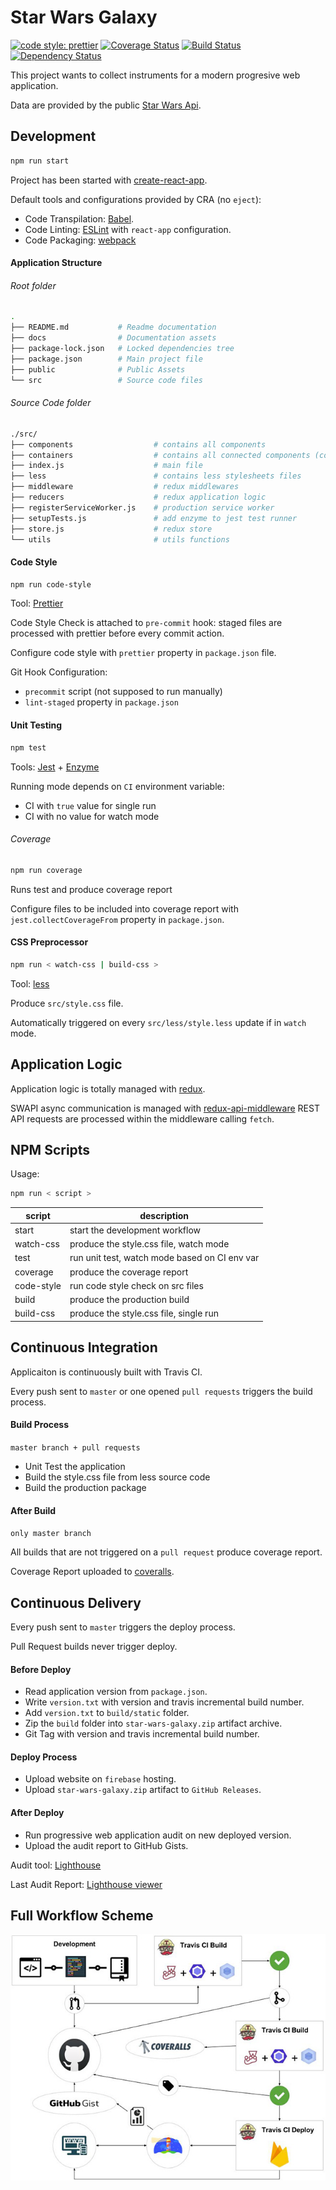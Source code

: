 # Star Wars Galaxy

[![code style: prettier](https://img.shields.io/badge/code_style-prettier-ff69b4.svg?style=flat-square)](https://github.com/prettier/prettier)
[![Coverage Status](https://coveralls.io/repos/github/civa86/star-wars-galaxy/badge.svg?branch=master)](https://coveralls.io/github/civa86/star-wars-galaxy?branch=master)
[![Build Status](https://travis-ci.org/civa86/star-wars-galaxy.svg?branch=master)](https://travis-ci.org/civa86/star-wars-galaxy)
[![Dependency Status](https://david-dm.org/civa86/star-wars-galaxy.svg)](https://david-dm.org/civa86/star-wars-galaxy)

This project wants to collect instruments for a modern progresive web application.

Data are provided by the public [Star Wars Api](https://swapi.co/).

## Development

```bash
npm run start
```

Project has been started with [create-react-app](https://github.com/facebook/create-react-app).

Default tools and configurations provided by CRA (no `eject`):

* Code Transpilation: [Babel](https://babeljs.io/).
* Code Linting: [ESLint](https://eslint.org/) with `react-app` configuration.
* Code Packaging: [webpack](https://webpack.js.org/)

#### Application Structure

###### Root folder

```bash
.
├── README.md           # Readme documentation
├── docs                # Documentation assets
├── package-lock.json   # Locked dependencies tree
├── package.json        # Main project file
├── public              # Public Assets
└── src                 # Source code files
```

###### Source Code folder

```bash
./src/
├── components                  # contains all components
├── containers                  # contains all connected components (containers)
├── index.js                    # main file
├── less                        # contains less stylesheets files
├── middleware                  # redux middlewares
├── reducers                    # redux application logic
├── registerServiceWorker.js    # production service worker
├── setupTests.js               # add enzyme to jest test runner
├── store.js                    # redux store
└── utils                       # utils functions
```

#### Code Style

```bash
npm run code-style
```

Tool: [Prettier](https://prettier.io/)

Code Style Check is attached to `pre-commit` hook: staged files are processed with prettier before every commit action.

Configure code style with `prettier` property in `package.json` file.

Git Hook Configuration:

* `precommit` script (not supposed to run manually)
* `lint-staged` property in `package.json`

#### Unit Testing

```bash
npm test
```

Tools: [Jest](https://facebook.github.io/jest/) + [Enzyme](http://airbnb.io/enzyme/)

Running mode depends on `CI` environment variable:

* CI with `true` value for single run
* CI with no value for watch mode

###### Coverage

```bash
npm run coverage
```

Runs test and produce coverage report

Configure files to be included into coverage report with `jest.collectCoverageFrom` property in `package.json`.

#### CSS Preprocessor

```bash
npm run < watch-css | build-css >
```

Tool: [less](http://lesscss.org/)

Produce `src/style.css` file.

Automatically triggered on every `src/less/style.less` update if in `watch` mode.

## Application Logic

Application logic is totally managed with [redux](https://redux.js.org/).

SWAPI async communication is managed with [redux-api-middleware](https://www.npmjs.com/package/redux-api-middleware)
REST API requests are processed within the middleware calling `fetch`.

## NPM Scripts

Usage:

```bash
npm run < script >
```

| script     | description                                   |
| ---------- | --------------------------------------------- |
| start      | start the development workflow                |
| watch-css  | produce the style.css file, watch mode        |
| test       | run unit test, watch mode based on CI env var |
| coverage   | produce the coverage report                   |
| code-style | run code style check on src files             |
| build      | produce the production build                  |
| build-css  | produce the style.css file, single run        |

## Continuous Integration

Applicaiton is continuously built with Travis CI.

Every push sent to `master` or one opened `pull requests` triggers the build process.

#### Build Process

`master branch + pull requests`

* Unit Test the application
* Build the style.css file from less source code
* Build the production package

#### After Build

`only master branch`

All builds that are not triggered on a `pull request` produce coverage report.

Coverage Report uploaded to [coveralls](https://coveralls.io/).

## Continuous Delivery

Every push sent to `master` triggers the deploy process.

Pull Request builds never trigger deploy.

#### Before Deploy

* Read application version from `package.json`.
* Write `version.txt` with version and travis incremental build number.
* Add `version.txt` to `build/static` folder.
* Zip the `build` folder into `star-wars-galaxy.zip` artifact archive.
* Git Tag with version and travis incremental build number.

#### Deploy Process

* Upload website on `firebase` hosting.
* Upload `star-wars-galaxy.zip` artifact to `GitHub Releases`.

#### After Deploy

* Run progressive web application audit on new deployed version.
* Upload the audit report to GitHub Gists.

Audit tool: [Lighthouse](https://developers.google.com/web/tools/lighthouse/)

Last Audit Report: [Lighthouse viewer](https://googlechrome.github.io/lighthouse/viewer/?gist=f01219ac55a43bb2d52657f959a98acc)

## Full Workflow Scheme

![workflow](docs/img/workflow.jpg 'CI + CD Workflow')

